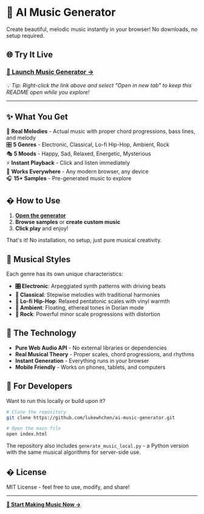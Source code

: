 # 🎵 AI Music Generator

Create beautiful, melodic music instantly in your browser! No downloads, no setup required.

## 🌐 **Try It Live**
### **[🎵 Launch Music Generator →](https://lukewhchen.github.io/ai-music-generator/)**

*💡 Tip: Right-click the link above and select "Open in new tab" to keep this README open while you explore!*

---

## ✨ What You Get

🎼 **Real Melodies** - Actual music with proper chord progressions, bass lines, and melody  
🎛️ **5 Genres** - Electronic, Classical, Lo-fi Hip-Hop, Ambient, Rock  
🎭 **5 Moods** - Happy, Sad, Relaxed, Energetic, Mysterious  
⚡ **Instant Playback** - Click and listen immediately  
📱 **Works Everywhere** - Any modern browser, any device  
🎧 **15+ Samples** - Pre-generated music to explore  

## � How to Use

1. **[Open the generator](https://lukewhchen.github.io/ai-music-generator/)**
2. **Browse samples** or **create custom music**
3. **Click play** and enjoy!

That's it! No installation, no setup, just pure musical creativity.

## 🎼 Musical Styles

Each genre has its own unique characteristics:

- **🎛️ Electronic**: Arpeggiated synth patterns with driving beats
- **🎼 Classical**: Stepwise melodies with traditional harmonies  
- **🎤 Lo-fi Hip-Hop**: Relaxed pentatonic scales with vinyl warmth
- **🌙 Ambient**: Floating, ethereal tones in Dorian mode
- **🎸 Rock**: Powerful minor scale progressions with distortion

## 🧠 The Technology

- **Pure Web Audio API** - No external libraries or dependencies
- **Real Musical Theory** - Proper scales, chord progressions, and rhythms
- **Instant Generation** - Everything runs in your browser
- **Mobile Friendly** - Works on phones, tablets, and computers

## 🔧 For Developers

Want to run this locally or build upon it?

```bash
# Clone the repository
git clone https://github.com/lukewhchen/ai-music-generator.git

# Open the main file
open index.html
```

The repository also includes `generate_music_local.py` - a Python version with the same musical algorithms for server-side use.

## � License

MIT License - feel free to use, modify, and share!

---

**[🎵 Start Making Music Now →](https://lukewhchen.github.io/ai-music-generator/)**
